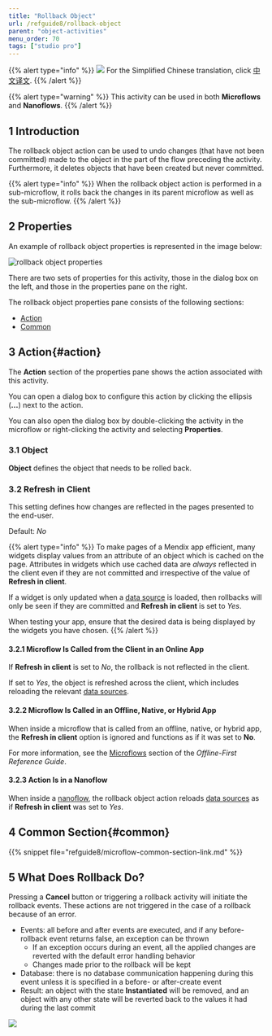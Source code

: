 ```yaml
---
title: "Rollback Object"
url: /refguide8/rollback-object
parent: "object-activities"
menu_order: 70
tags: ["studio pro"]
---
```


{{% alert type="info" %}}
<img src="attachments/chinese-translation/china.png" style="display: inline-block; margin: 0" /> For the Simplified Chinese translation, click [中文译文](https://cdn.mendix.tencent-cloud.com/documentation/refguide8/rollback-object.pdf).
{{% /alert %}}

{{% alert type="warning" %}}
This activity can be used in both **Microflows** and **Nanoflows**.
{{% /alert %}}

## 1 Introduction

The rollback object action can be used to undo changes (that have not been committed) made to the object in the part of the flow preceding the activity. Furthermore, it deletes objects that have been created but never committed.

{{% alert type="info" %}}
When the rollback object action is performed in a sub-microflow, it rolls back the changes in its parent microflow as well as the sub-microflow.
{{% /alert %}}

## 2 Properties

An example of rollback object properties is represented in the image below:

![rollback object properties](attachments/object-activities/rollback-properties.png)

There are two sets of properties for this activity, those in the dialog box on the left, and those in the properties pane on the right.

The rollback object properties pane consists of the following sections:

* [Action](#action)
* [Common](#common)

## 3 Action{#action}

The **Action** section of the properties pane shows the action associated with this activity.

You can open a dialog box to configure this action by clicking the ellipsis (**…**) next to the action.

You can also open the dialog box by double-clicking the activity in the microflow or right-clicking the activity and selecting **Properties**.

### 3.1 Object

**Object** defines the object that needs to be rolled back.

### 3.2 Refresh in Client

This setting defines how changes are reflected in the pages presented to the end-user.

Default: *No*

{{% alert type="info" %}}
To make pages of a Mendix app efficient, many widgets display values from an attribute of an object which is cached on the page. Attributes in widgets which use cached data are *always* reflected in the client even if they are not committed and irrespective of the value of **Refresh in client**.

If a widget is only updated when a [data source](data-sources) is loaded, then rollbacks will only be seen if they are committed and **Refresh in client** is set to *Yes*.

When testing your app, ensure that the desired data is being displayed by the widgets you have chosen.
{{% /alert %}}

#### 3.2.1 Microflow Is Called from the Client in an Online App

If **Refresh in client** is set to *No*, the rollback is not reflected in the client.

If set to *Yes*, the object is refreshed across the client, which includes reloading the relevant [data sources](data-sources).

#### 3.2.2 Microflow Is Called in an Offline, Native, or Hybrid App

When inside a microflow that is called from an offline, native, or hybrid app, the **Refresh in client** option is ignored and functions as if it was set to **No**.

For more information, see the [Microflows](offline-first#microflows) section of the *Offline-First Reference Guide*.

#### 3.2.3 Action Is in a Nanoflow

When inside a [nanoflow](nanoflows), the rollback object action reloads [data sources](data-sources) as if **Refresh in client** was set to *Yes*.

## 4 Common Section{#common}

{{% snippet file="refguide8/microflow-common-section-link.md" %}}

## 5 What Does Rollback Do?

Pressing a **Cancel** button or triggering a rollback activity will initiate the rollback events. These actions are not triggered in the case of a rollback because of an error.

* Events: all before and after events are executed, and if any before-rollback event returns false, an exception can be thrown
	* If an exception occurs during an event, all the applied changes are reverted with the default error handling behavior
	* Changes made prior to the rollback will be kept
* Database: there is no database communication happening during this event unless it is specified in a before- or after-create event
* Result: an object with the state **Instantiated** will be removed, and an object with any other state will be reverted back to the values it had during the last commit

![](attachments/object-activities/18582170.png)
